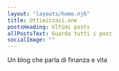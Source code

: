 ```yaml
---
layout: "layouts/home.njk"
title: Ottimizzazi.one
postsHeading: Ultimi posts
allPostsText: Guarda tutti i post
socialImage: ""
---
```


Un blog che parla di finanza e vita